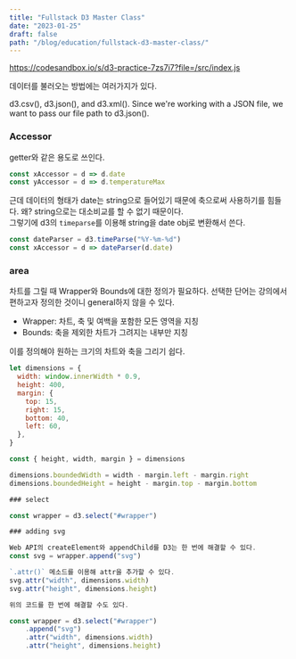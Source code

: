 ```yaml
---
title: "Fullstack D3 Master Class"
date: "2023-01-25"
draft: false
path: "/blog/education/fullstack-d3-master-class/"
---
```


https://codesandbox.io/s/d3-practice-7zs7i7?file=/src/index.js


데이터를 불러오는 방법에는 여러가지가 있다.

d3.csv(), d3.json(), and d3.xml(). Since we're working with a JSON file, we want to pass our file path to d3.json().


### Accessor
getter와 같은 용도로 쓰인다.

```javascript
const xAccessor = d => d.date
const yAccessor = d => d.temperatureMax
```

근데 데이터의 형태가 date는 string으로 들어있기 때문에 축으로써 사용하기를 힘들다. 왜? string으로는 대소비교를 할 수 없기 때문이다. <br />
그렇기에 d3의 `timeparse`를 이용해 string을 date obj로 변환해서 쓴다.

```javascript
const dateParser = d3.timeParse("%Y-%m-%d")
const xAccessor = d => dateParser(d.date)
```

### area
차트를 그릴 때 Wrapper와 Bounds에 대한 정의가 필요하다. 선택한 단어는 강의에서 편하고자 정의한 것이니 general하지 않을 수 있다. 

* Wrapper: 차트, 축 및 여백을 포함한 모든 영역을 지칭
* Bounds: 축을 제외한 차트가 그려지는 내부만 지칭

이를 정의해야 원하는 크기의 차트와 축을 그리기 쉽다.

```javascript
let dimensions = {
  width: window.innerWidth * 0.9,
  height: 400,
  margin: {
    top: 15,
    right: 15,
    bottom: 40,
    left: 60,
  },
}

const { height, width, margin } = dimensions

dimensions.boundedWidth = width - margin.left - margin.right
dimensions.boundedHeight = height - margin.top - margin.bottom

### select

const wrapper = d3.select("#wrapper")

### adding svg

Web API의 createElement와 appendChild를 D3는 한 번에 해결할 수 있다.
const svg = wrapper.append("svg")

`.attr()` 메소드를 이용해 attr을 추가할 수 있다.
svg.attr("width", dimensions.width)
svg.attr("height", dimensions.height)

위의 코드를 한 번에 해결할 수도 있다.

const wrapper = d3.select("#wrapper")
    .append("svg")
    .attr("width", dimensions.width)
    .attr("height", dimensions.height)


```